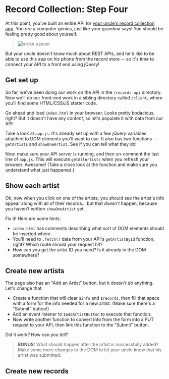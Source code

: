 # Record Collection: Step Four

At this point, you've built an entire API for [your uncle's record collection app](README.md). You *are* a computer genius, just like your grandma says! You should be feeling pretty good about yourself.

>![strike a pose](https://media1.giphy.com/media/uLiOo1PxPjynK/giphy.gif?cid=ecf05e473auia4funwi6seiy7tkkz4wyhesnd4xrcw8ctx22&rid=giphy.gif)

But your uncle doesn't know much about REST APIs, and he'd like to be able to use this app on his phone from the record store -- so it's time to connect your API to a front end using jQuery!

## Get set up

So far, we've been doing our work on the API in the `/records-api` directory. Now we'll do our front-end work in a sibling directory called `/client`, where you'll find some HTML/CSS/JS starter code.

Go ahead and load `index.html` in your browser. Looks pretty bodacious, right? But it doesn't have any *content*, so let's populate it with data from our API!

Take a look at `app.js`. It's already set up with a few jQuery variables attached to DOM elements you'll want to use. It also has two functions -- `getArtists` and `showOneArtist`. See if you can tell what they do!

Now, make sure your API server is running, and then un-comment the last line of `app.js`. This will execute `getAllArtists` when you refresh your browser. Awesome! (Take a close look at the function and make sure you understand what just happened.)

## Show each artist

Ok, now when you click on one of the artists, you should see the artist's info appear along with all of their records... but that *doesn't* happen, because you haven't written `showOneArtist` yet.

Fix it! Here are some hints:

* `index.html` has comments describing what sort of DOM elements should be inserted where.
* You'll need to `.fetch()` data from your API's `getArtistById` function, right? Which route should your request hit?
* How can you get the artist ID you need? Is it already in the DOM somewhere?

## Create new artists

The page also has an "Add an Artist" button, but it doesn't *do* anything. Let's change that.

* Create a function that will clear `$info` and `$records`, then fill that space with a form for the info needed for a new artist. (Make sure there's a "Submit" button!)
* Add an event listener to `$addArtistButton` to execute that function.
* Now write another function to convert info from the form into a PUT request to your API, then link this function to the "Submit" button.

Did it work? How can you tell?

>**BONUS:** What should happen after the artist is successfully added? Make some more changes to the DOM to let your uncle know that his artist was submitted.

## Create new records








